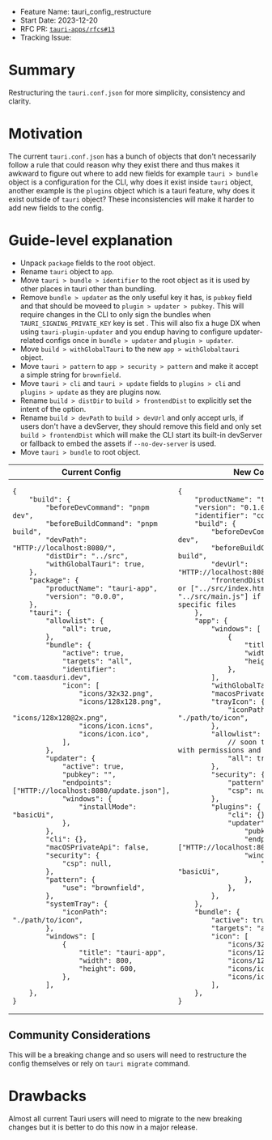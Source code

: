 -   Feature Name: tauri_config_restructure
-   Start Date: 2023-12-20
-   RFC PR: [`tauri-apps/rfcs#13`](HTTPS://github.com/tauri-apps/rfcs/pull/13)
-   Tracking Issue:

# Summary

Restructuring the `tauri.conf.json` for more simplicity, consistency and
clarity.

# Motivation

The current `tauri.conf.json` has a bunch of objects that don't necessarily
follow a rule that could reason why they exist there and thus makes it awkward
to figure out where to add new fields for example `tauri > bundle` object is a
configuration for the CLI, why does it exist inside `tauri` object, another
example is the `plugins` object which is a tauri feature, why does it exist
outside of `tauri` object? These inconsistencies will make it harder to add new
fields to the config.

# Guide-level explanation

-   Unpack `package` fields to the root object.
-   Rename `tauri` object to `app`.
-   Move `tauri > bundle > identifier` to the root object as it is used by other
    places in tauri other than bundling.
-   Remove `bundle > updater` as the only useful key it has, is `pubkey` field
    and that should be moveed to `plugin > updater > pubkey`. This will require
    changes in the CLI to only sign the bundles when `TAURI_SIGNING_PRIVATE_KEY`
    key is set . This will also fix a huge DX when using `tauri-plugin-updater`
    and you endup having to configure updater-related configs once in
    `bundle > updater` and `plugin > updater`.
-   Move `build > withGlobalTauri` to the new `app > withGlobaltauri` object.
-   Move `tauri > pattern` to `app > security > pattern` and make it accept a
    simple string for `brownfield`.
-   Move `tauri > cli` and `tauri > update` fields to `plugins > cli` and
    `plugins > update` as they are plugins now.
-   Rename `build > distDir` to `build > frontendDist` to explicitly set the
    intent of the option.
-   Rename `build > devPath` to `build > devUrl` and only accept urls, if users
    don't have a devServer, they should remove this field and only set
    `build > frontendDist` which will make the CLI start its built-in devServer
    or fallback to embed the assets if `--no-dev-server` is used.
-   Move `tauri > bundle` to root object.

<table>
<thead>
  <tr>
    <th>Current Config</th>
    <th>New Config</th>
  </tr>
</thead>
<tbody>
  <tr>
  <td>

```jsonc
{
	"build": {
		"beforeDevCommand": "pnpm dev",
		"beforeBuildCommand": "pnpm build",
		"devPath": "HTTP://localhost:8080/",
		"distDir": "../src",
		"withGlobalTauri": true,
	},
	"package": {
		"productName": "tauri-app",
		"version": "0.0.0",
	},
	"tauri": {
		"allowlist": {
			"all": true,
		},
		"bundle": {
			"active": true,
			"targets": "all",
			"identifier": "com.taasduri.dev",
			"icon": [
				"icons/32x32.png",
				"icons/128x128.png",
				"icons/128x128@2x.png",
				"icons/icon.icns",
				"icons/icon.ico",
			],
		},
		"updater": {
			"active": true,
			"pubkey": "",
			"endpoints": ["HTTP://localhost:8080/update.json"],
			"windows": {
				"installMode": "basicUi",
			},
		},
		"cli": {},
		"macOSPrivateApi": false,
		"security": {
			"csp": null,
		},
		"pattern": {
			"use": "brownfield",
		},
		"systemTray": {
			"iconPath": "./path/to/icon",
		},
		"windows": [
			{
				"title": "tauri-app",
				"width": 800,
				"height": 600,
			},
		],
	},
}
```

</td>
<td>

```jsonc
{
	"productName": "tauri-app",
	"version": "0.1.0",
	"identifier": "com.tauri.dev",
	"build": {
		"beforeDevCommand": "pnpm dev",
		"beforeBuildCommand": "pnpm build",
		"devUrl": "HTTP://localhost:8080/",
		"frontendDist": "../src", // or ["../src/index.html", "../src/main.js"] if need to include specific files
	},
	"app": {
		"windows": [
			{
				"title": "tauri-app",
				"width": 800,
				"height": 600,
			},
		],
		"withGlobalTauri": true,
		"macosPrivateApi": false,
		"trayIcon": {
			"iconPath": "./path/to/icon",
		},
		"allowlist": {
			// soon to be replaced with permissions and cababilities
			"all": true,
		},
		"security": {
			"pattern": "brownfield",
			"csp": null,
		},
		"plugins": {
			"cli": {},
			"updater": {
				"pubkey": "",
				"endpoints": ["HTTP://localhost:8080/update.json"],
				"windows": {
					"installMode": "basicUi",
				},
			},
		},
	},
	"bundle": {
		"active": true,
		"targets": "all",
		"icon": [
			"icons/32x32.png",
			"icons/128x128.png",
			"icons/128x128@2x.png",
			"icons/icon.icns",
			"icons/icon.ico",
		],
	},
}
```

</td>
  </tr>
</tbody>
</table>

## Community Considerations

This will be a breaking change and so users will need to restructure the config
themselves or rely on `tauri migrate` command.

# Drawbacks

Almost all current Tauri users will need to migrate to the new breaking changes
but it is better to do this now in a major release.

